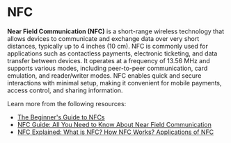 # NFC

**Near Field Communication (NFC)** is a short-range wireless technology that allows devices to communicate and exchange data over very short distances, typically up to 4 inches (10 cm). NFC is commonly used for applications such as contactless payments, electronic ticketing, and data transfer between devices. It operates at a frequency of 13.56 MHz and supports various modes, including peer-to-peer communication, card emulation, and reader/writer modes. NFC enables quick and secure interactions with minimal setup, making it convenient for mobile payments, access control, and sharing information.

Learn more from the following resources:

- [The Beginner's Guide to NFCs](https://www.spiceworks.com/tech/networking/articles/what-is-near-field-communication/)
- [NFC Guide: All You Need to Know About Near Field Communication](https://squareup.com/us/en/the-bottom-line/managing-your-finances/nfc)
- [NFC Explained: What is NFC? How NFC Works? Applications of NFC](https://youtu.be/eWPtt2hLnJk)
